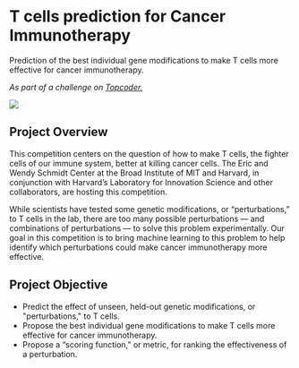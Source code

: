 # T cells prediction for Cancer Immunotherapy
Prediction of the best individual gene modifications to make T cells more effective for cancer immunotherapy.

*As part of a challenge on <a href="https://www.topcoder.com/">Topcoder.</a>*<br>

<img src="https://uc83cfbc7d80be50567e1f262049.dl.dropboxusercontent.com/cd/0/inline/BzgApepu9ucDYxl0LgB4xZUPNOhw5q41_kOya5L823jl9trhrzBnx5s6sYNqrHltWX88AmsIUeWHuiCtRRcpqlyXADKYXskzgIBqdj6T4vm2wx1Xo3mkIyleq6nQaT7nBHwflNb4T1C35BojaUCsWuP4MAcf0BKeyP44_u6RiXEXyw/file#"/>

## Project Overview
This competition centers on the question of how to make T cells, the fighter cells of our immune system, better at killing cancer cells. The Eric and Wendy Schmidt Center at the Broad Institute of MIT and Harvard, in conjunction with Harvard’s Laboratory for Innovation Science and other collaborators, are hosting this competition.

While scientists have tested some genetic modifications, or “perturbations,” to T cells in the lab, there are too many possible perturbations — and combinations of perturbations — to solve this problem experimentally. Our goal in this competition is to bring machine learning to this problem to help identify which perturbations could make cancer immunotherapy more effective.

## Project Objective
- Predict the effect of unseen, held-out genetic modifications, or "perturbations," to T cells.
- Propose the best individual gene modifications to make T cells more effective for cancer immunotherapy.
- Propose a “scoring function,” or metric, for ranking the effectiveness of a perturbation.

